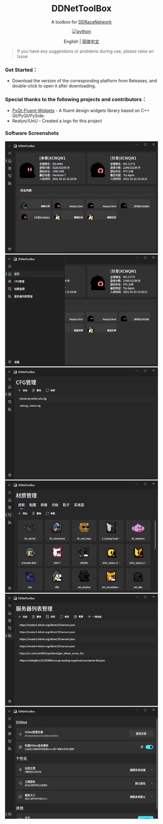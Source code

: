 <div align="center">
  
# DDNetToolBox

A toolbox for [DDRaceNetwork](https://ddnet.org/)

</div> 

<p align="center">
  <a href="https://www.python.org/">
    <img src="https://img.shields.io/static/v1?label=python&message=3.11.4&color=blue" alt="python">
  </a>
</P>

<p align="center">
English | <a href="README_zh.md">简体中文</a>
</p>

> If you have any suggestions or problems during use, please raise an Issue

### Get Started：

- Download the version of the corresponding platform from Releases, and double-click to open it after downloading.

### Special thanks to the following projects and contributors：

- [PyQt-Fluent-Widgets](https://github.com/zhiyiYo/PyQt-Fluent-Widgets) - A fluent design widgets library based on C++ Qt/PyQt/PySide.
- Realyn//UnU - Created a logo for this project

### Software Screenshots

![front_page](images/zh/home.png)
![sidebar](images/zh/home_tab.png)
![cfg_management](images/zh/cfg.png)
![resource_management](images/zh/resouces.png)
![server_list_management](images/zh/server_list.png)
![setting](images/zh/settings.png)